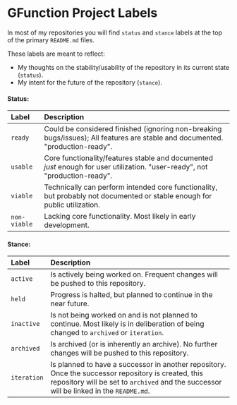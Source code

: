 # GFunction Project Labels

In most of my repositories you will find `status` and `stance` labels at the top of the primary `README.md` files.

These labels are meant to reflect:
- My thoughts on the stability/usability of the repository in its current state (`status`).
- My intent for the future of the repository (`stance`).

#### Status:
| Label | Description |
| :---- | :---------- |
| `ready` | Could be considered finished (ignoring non-breaking bugs/issues); All features are stable and documented. "production-ready". |
| `usable` | Core functionality/features stable and documented *just* enough for user utilization. "user-ready", not "production-ready". |
| `viable` | Technically can perform intended core functionality, but probably not documented or stable enough for public utilization. |
| `non-viable` | Lacking core functionality. Most likely in early development. |

#### Stance:
| Label | Description |
| :---- | :---------- |
| `active` | Is actively being worked on. Frequent changes will be pushed to this repository. |
| `held` | Progress is halted, but planned to continue in the near future. |
| `inactive` | Is not being worked on and is not planned to continue. Most likely is in deliberation of being changed to `archived` or `iteration`. |
| `archived` | Is archived (or is inherently an archive). No further changes will be pushed to this repository. |
| `iteration` | Is planned to have a successor in another repository. Once the successor repository is created, this repository will be set to `archived` and the successor will be linked in the `README.md`. |
